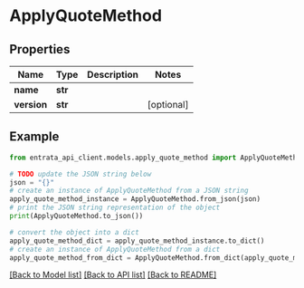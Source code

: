 # ApplyQuoteMethod


## Properties

Name | Type | Description | Notes
------------ | ------------- | ------------- | -------------
**name** | **str** |  | 
**version** | **str** |  | [optional] 

## Example

```python
from entrata_api_client.models.apply_quote_method import ApplyQuoteMethod

# TODO update the JSON string below
json = "{}"
# create an instance of ApplyQuoteMethod from a JSON string
apply_quote_method_instance = ApplyQuoteMethod.from_json(json)
# print the JSON string representation of the object
print(ApplyQuoteMethod.to_json())

# convert the object into a dict
apply_quote_method_dict = apply_quote_method_instance.to_dict()
# create an instance of ApplyQuoteMethod from a dict
apply_quote_method_from_dict = ApplyQuoteMethod.from_dict(apply_quote_method_dict)
```
[[Back to Model list]](../README.md#documentation-for-models) [[Back to API list]](../README.md#documentation-for-api-endpoints) [[Back to README]](../README.md)


